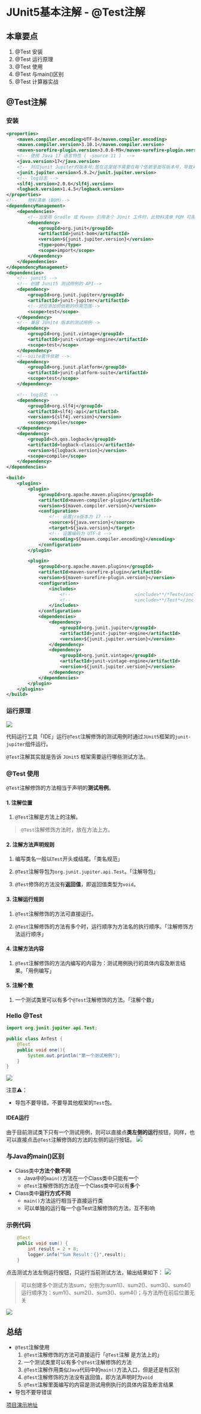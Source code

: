 # JUnit5基本注解 - @Test注解
## 本章要点
1. @Test 安装
1. @Test 运行原理
1. @Test 使用
1. @Test 与main()区别
1. @Test 计算器实战

## @Test注解


### 安装

```xml
<properties>
    <maven.compiler.encoding>UTF-8</maven.compiler.encoding>
    <maven.compiler.version>3.10.1</maven.compiler.version>
    <maven-surefire-plugin.version>3.0.0-M9</maven-surefire-plugin.version>
    <!-- 使用 Java 17 语言特性 ( -source 11 )  -->
    <java.version>17</java.version>
    <!-- 对应junit Jupiter的版本号;放在这里就不需要在每个依赖里面写版本号，导致对应版本号会冲突 -->
    <junit.jupiter.version>5.9.2</junit.jupiter.version>
    <!-- log日志 -->
    <slf4j.version>2.0.6</slf4j.version>
    <logback.version>1.4.5</logback.version>
</properties>
<!--    物料清单 (BOM)-->
<dependencyManagement>
    <dependencies>
        <!--当使用 Gradle 或 Maven 引用多个 JUnit 工件时，此物料清单 POM 可用于简化依赖项管理。不再需要在添加依赖时设置版本-->
        <dependency>
            <groupId>org.junit</groupId>
            <artifactId>junit-bom</artifactId>
            <version>${junit.jupiter.version}</version>
            <type>pom</type>
            <scope>import</scope>
        </dependency>
    </dependencies>
</dependencyManagement>
<dependencies>
    <!-- junit5 -->
    <!-- 创建 Junit5 测试用例的 API-->
    <dependency>
        <groupId>org.junit.jupiter</groupId>
        <artifactId>junit-jupiter</artifactId>
        <!--对应添加的依赖的作用范围-->
        <scope>test</scope>
    </dependency>
    <!-- 兼容 JUnit4 版本的测试用例-->
    <dependency>
        <groupId>org.junit.vintage</groupId>
        <artifactId>junit-vintage-engine</artifactId>
        <scope>test</scope>
    </dependency>
    <!--suite套件依赖 -->
    <dependency>
        <groupId>org.junit.platform</groupId>
        <artifactId>junit-platform-suite</artifactId>
        <scope>test</scope>
    </dependency>

    <!-- log日志 -->
    <dependency>
        <groupId>org.slf4j</groupId>
        <artifactId>slf4j-api</artifactId>
        <version>${slf4j.version}</version>
        <scope>compile</scope>
    </dependency>
    <dependency>
        <groupId>ch.qos.logback</groupId>
        <artifactId>logback-classic</artifactId>
        <version>${logback.version}</version>
        <scope>compile</scope>
    </dependency>
</dependencies>

<build>
    <plugins>
        <plugin>
            <groupId>org.apache.maven.plugins</groupId>
            <artifactId>maven-compiler-plugin</artifactId>
            <version>${maven.compiler.version}</version>
            <configuration>
                <!-- 设置jre版本为 17 -->
                <source>${java.version}</source>
                <target>${java.version}</target>
                <!-- 设置编码为 UTF-8 -->
                <encoding>${maven.compiler.encoding}</encoding>
            </configuration>
        </plugin>

        <plugin>
            <groupId>org.apache.maven.plugins</groupId>
            <artifactId>maven-surefire-plugin</artifactId>
            <version>${maven-surefire-plugin.version}</version>
            <configuration>
                <includes>
                    <!--                        <include>**/*Test</include>-->
                    <!--                        <include>**/Test*</include>-->
                </includes>
            </configuration>
            <dependencies>
                <dependency>
                    <groupId>org.junit.jupiter</groupId>
                    <artifactId>junit-jupiter-engine</artifactId>
                    <version>${junit.jupiter.version}</version>
                </dependency>
                <dependency>
                    <groupId>org.junit.vintage</groupId>
                    <artifactId>junit-vintage-engine</artifactId>
                    <version>${junit.jupiter.version}</version>
                </dependency>
            </dependencies>
        </plugin>
    </plugins>
</build>
```

### 运行原理

![](https://cdn.jsdelivr.net/gh/TesterDevSoul/pic/manual/20230104121305.png)

代码运行工具「IDE」运行`@Test`注解修饰的测试用例时通过`JUnit5`框架的`junit-jupiter`组件运行。


`@Test`注解其实就是告诉 `JUnit5` 框架需要运行哪些测试方法。

### @Test 使用

`@Test`注解修饰的方法相当于声明的**测试用例**。

#### 1. 注解位置

1. `@Test`注解是方法上的注解。
   
>`@Test`注解修饰方法时，放在方法上方。

#### 2. 注解方法声明规则

1. 编写类名一般以`Test`开头或结尾。「类名规范」

2. `@Test`注解导包为`org.junit.jupiter.api.Test`。「注解导包」

3. `@Test`修饰的方法没有**返回值**，即返回值类型为`void`。
   
#### 3. 注解运行规则

1. `@Test`注解修饰的方法可直接运行。

2.  `@Test`注解修饰的方法有多个时，运行顺序为方法名的执行顺序。「注解修饰方法运行顺序」


#### 4. 注解方法内容

1. `@Test`注解修饰的方法内编写的内容为：测试用例执行的具体内容及断言结果。「用例编写」



#### 5. 注解个数

1. 一个测试类里可以有多个`@Test`注解修饰的方法。「注解个数」

### Hello @Test
```java
import org.junit.jupiter.api.Test;

public class AnTest {
    @Test
    public void one(){
        System.out.println("第一个测试用例");
    }
}
```  
![](https://cdn.jsdelivr.net/gh/TesterDevSoul/pic/manual/20230104122217.png)

注意⚠️：
- 导包不要导错，不要导其他框架的`Test`包。
#### IDEA运行
由于目前测试类下只有一个测试用例，则可以直接点**类左侧的运行**按钮，同样，也可以直接点击`@Test`注解修饰的方法的左侧的运行按钮。
![](https://cdn.jsdelivr.net/gh/TesterDevSoul/pic/manual/20230104143613.png)


### 与Java的main()区别

- Class类中**方法个数不同**
  - Java中的`main()`方法在一个Class类中只能有**一**个
  - `@Test`注解修饰的方法在一个Class类中可以有**多**个
- Class类中**运行方式不同**
  - `main()`方法运行相当于直接运行类
  - 可以单独的运行每一个@Test注解修饰的方法，互不影响



### 示例代码
```java
    @Test
    public void sum() {
        int result = 2 + 8;
        logger.info("Sum Result：{}",result);
    }
```
点击测试方法左侧运行按钮，只运行当前测试方法，输出结果如下：
![](https://cdn.jsdelivr.net/gh/TesterDevSoul/pic/manual/20230223145106.png)

>可以创建多个测试方法sum，分别为:sum1()、sum2()、sum3()、sum4()<br>
>运行顺序为：sum1()、sum2()、sum3()、sum4()；与方法所在前后位置无关

![](https://cdn.jsdelivr.net/gh/TesterDevSoul/pic/manual/20230223145954.png)


## 总结
- `@Test`注解使用
  1. `@Test`注解修饰的方法可直接运行「`@Test`注解 是方法上的」
  2. 一个测试类里可以有多个`@Test`注解修饰的方法
  3. `@Test`注解作用类似`Java`代码中的`main()`方法入口，但是还是有区别
  4. `@Test`注解修饰的方法没有返回值，即方法声明时为`void`
  5. `@Test`注解里面编写的内容是测试用例执行的具体内容及断言结果
- 导包不要导错误

[项目演示地址](https://github.com/TesterDevSoul/Tutorials/blob/master/junit5-basic/src/test/java/top/testeru/basic/AnTest.java)
